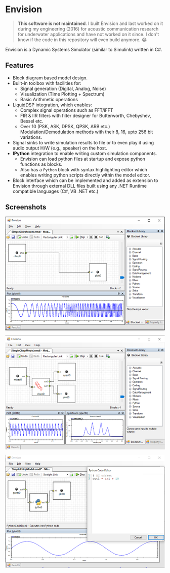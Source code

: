 # Envision

> **This software is not maintained**. I built Envision and last worked on
> it during my engineering (2016) for acoustic communication research for
> underwater applications and have not worked on it since. I don't know if the
> code in this repository will even build anymore. 😂

Envision is a Dynamic Systems Simulator (similar to Simulink) written in C#.

## Features

* Block diagram based model design.
* Built-in toolbox with facilities for:
  * Signal generation (Digital, Analog, Noise)
  * Visualization (Time Plotting + Spectrum)
  * Basic Arithmetic operations
* [LiquidDSP](https://github.com/jgaeddert/liquid-dsp/) integration, which enables:
  * Complex signal operations such as FFT/iFFT
  * FIR & IIR filters with filter designer for Butterworth, Chebyshev, Bessel etc.
  * Over 10 (PSK, ASK, DPSK, QPSK, ARB etc.) Modulation/Demodulation methods with
    their 8, 16, upto 256 bit variations.
* Signal sinks to write simulation results to file or to even play it using audio
  output H/W (e.g., speaker) on the host.
* **IPython** integration to enable writing custom simulation components.
  * Envision can load python files at startup and expose python functions as blocks.
  * Also has a `Python` block with syntax highlighting editor which enables writing
    python scripts directly within the model editor.
* Block interface which can be implemented and added as extension to Envision through
  external DLL files built using any .NET Runtime compatible languages (C#, VB .NET etc.)

## Screenshots

![Simple Chirp Signal Generation](./screenshots/chirp_model.png)

![Signal Generation/Visualization](./screenshots/mixed_signal.png)

![DC Offset using Python Block](./screenshots/python_block.png)
